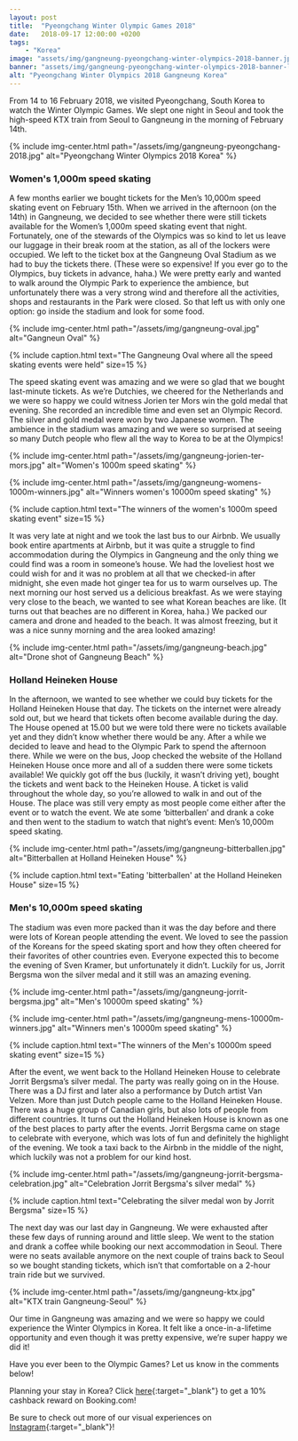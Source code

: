 ```yaml
---
layout: post
title:  "Pyeongchang Winter Olympic Games 2018"
date:   2018-09-17 12:00:00 +0200
tags:
    - "Korea"
image: "assets/img/gangneung-pyeongchang-winter-olympics-2018-banner.jpg"
banner: "assets/img/gangneung-pyeongchang-winter-olympics-2018-banner-large.jpg"
alt: "Pyeongchang Winter Olympics 2018 Gangneung Korea"
---
```


From 14 to 16 February 2018, we visited Pyeongchang, South Korea to watch the Winter Olympic Games. We slept one night in Seoul and took the high-speed KTX train from Seoul to Gangneung in the morning of February 14th. 

{% include img-center.html path="/assets/img/gangneung-pyeongchang-2018.jpg" alt="Pyeongchang Winter Olympics 2018 Korea" %}

### Women's 1,000m speed skating

A few months earlier we bought tickets for the Men’s 10,000m speed skating event on February 15th. When we arrived in the afternoon (on the 14th) in Gangneung, we decided to see whether there were still tickets available for the Women’s 1,000m speed skating event that night. Fortunately, one of the stewards of the Olympics was so kind to let us leave our luggage in their break room at the station, as all of the lockers were occupied. We left to the ticket box at the Gangneung Oval Stadium as we had to buy the tickets there. (These were so expensive! If you ever go to the Olympics, buy tickets in advance, haha.) We were pretty early and wanted to walk around the Olympic Park to experience the ambience, but unfortunately there was a very strong wind and therefore all the activities, shops and restaurants in the Park were closed. So that left us with only one option: go inside the stadium and look for some food. 

{% include img-center.html path="/assets/img/gangneung-oval.jpg" alt="Gangneun Oval" %}

{% include caption.html text="The Gangneung Oval where all the speed skating events were held" size=15 %}

The speed skating event was amazing and we were so glad that we bought last-minute tickets. As we’re Dutchies, we cheered for the Netherlands and we were so happy we could witness Jorien ter Mors win the gold medal that evening. She recorded an incredible time and even set an Olympic Record. The silver and gold medal were won by two Japanese women. The ambience in the stadium was amazing and we were so surprised at seeing so many Dutch people who flew all the way to Korea to be at the Olympics!

{% include img-center.html path="/assets/img/gangneung-jorien-ter-mors.jpg" alt="Women's 1000m speed skating" %}

{% include img-center.html path="/assets/img/gangneung-womens-1000m-winners.jpg" alt="Winners women's 10000m speed skating" %}

{% include caption.html text="The winners of the women's 1000m speed skating event" size=15 %}

It was very late at night and we took the last bus to our Airbnb. We usually book entire apartments at Airbnb, but it was quite a struggle to find accommodation during the Olympics in Gangneung and the only thing we could find was a room in someone’s house. We had the loveliest host we could wish for and it was no problem at all that we checked-in after midnight, she even made hot ginger tea for us to warm ourselves up. The next morning our host served us a delicious breakfast. As we were staying very close to the beach, we wanted to see what Korean beaches are like. (It turns out that beaches are no different in Korea, haha.) We packed our camera and drone and headed to the beach. It was almost freezing, but it was a nice sunny morning and the area looked amazing! 

{% include img-center.html path="/assets/img/gangneung-beach.jpg" alt="Drone shot of Gangneung Beach" %}

### Holland Heineken House

In the afternoon, we wanted to see whether we could buy tickets for the Holland Heineken House that day. The tickets on the internet were already sold out, but we heard that tickets often become available during the day. The House opened at 15.00 but we were told there were no tickets available yet and they didn’t know whether there would be any. After a while we decided to leave and head to the Olympic Park to spend the afternoon there. While we were on the bus, Joop checked the website of the Holland Heineken House once more and all of a sudden there were some tickets available! We quickly got off the bus (luckily, it wasn’t driving yet), bought the tickets and went back to the Heineken House. A ticket is valid throughout the whole day, so you’re allowed to walk in and out of the House. The place was still very empty as most people come either after the event or to watch the event. We ate some ‘bitterballen’ and drank a coke and then went to the stadium to watch that night’s event: Men’s 10,000m speed skating. 

{% include img-center.html path="/assets/img/gangneung-bitterballen.jpg" alt="Bitterballen at Holland Heineken House" %}

{% include caption.html text="Eating 'bitterballen' at the Holland Heineken House" size=15 %}

### Men's 10,000m speed skating

The stadium was even more packed than it was the day before and there were lots of Korean people attending the event. We loved to see the passion of the Koreans for the speed skating sport and how they often cheered for their favorites of other countries even. Everyone expected this to become the evening of Sven Kramer, but unfortunately it didn’t. Luckily for us, Jorrit Bergsma won the silver medal and it still was an amazing evening. 

{% include img-center.html path="/assets/img/gangneung-jorrit-bergsma.jpg" alt="Men's 10000m speed skating" %}

{% include img-center.html path="/assets/img/gangneung-mens-10000m-winners.jpg" alt="Winners men's 10000m speed skating" %}

{% include caption.html text="The winners of the Men's 10000m speed skating event" size=15 %}

After the event, we went back to the Holland Heineken House to celebrate Jorrit Bergsma’s silver medal. The party was really going on in the House. There was a DJ first and later also a performance by Dutch artist Van Velzen. More than just Dutch people came to the Holland Heineken House. There was a huge group of Canadian girls, but also lots of people from different countries. It turns out the Holland Heineken House is known as one of the best places to party after the events. Jorrit Bergsma came on stage to celebrate with everyone, which was lots of fun and definitely the highlight of the evening. We took a taxi back to the Airbnb in the middle of the night, which luckily was not a problem for our kind host. 

{% include img-center.html path="/assets/img/gangneung-jorrit-bergsma-celebration.jpg" alt="Celebration Jorrit Bergsma's silver medal" %}

{% include caption.html text="Celebrating the silver medal won by Jorrit Bergsma" size=15 %}

The next day was our last day in Gangneung. We were exhausted after these few days of running around and little sleep. We went to the station and drank a coffee while booking our next accommodation in Seoul. There were no seats available anymore on the next couple of trains back to Seoul so we bought standing tickets, which isn’t that comfortable on a 2-hour train ride but we survived. 

{% include img-center.html path="/assets/img/gangneung-ktx.jpg" alt="KTX train Gangneung-Seoul" %}

Our time in Gangneung was amazing and we were so happy we could experience the Winter Olympics in Korea. It felt like a once-in-a-lifetime opportunity and even though it was pretty expensive, we’re super happy we did it!  

Have you ever been to the Olympic Games? Let us know in the comments below!

Planning your stay in Korea? Click [here][booking.com]{:target="_blank"} to get a 10% cashback reward on Booking.com! 

Be sure to check out more of our visual experiences on [Instagram][instagram]{:target="_blank"}!

[instagram]: https://instagram.com/kipamojo 
[booking.com]: https://www.booking.com/s/11_6/joop9916 

